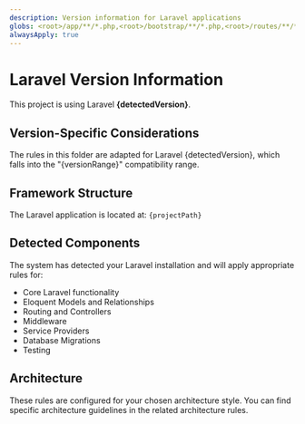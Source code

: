 ```yaml
---
description: Version information for Laravel applications
globs: <root>/app/**/*.php,<root>/bootstrap/**/*.php,<root>/routes/**/*.php,<root>/database/migrations/**/*.php,<root>/config/**/*.php,<root>/tests/**/*.php
alwaysApply: true
---
```


# Laravel Version Information

This project is using Laravel **{detectedVersion}**.

## Version-Specific Considerations

The rules in this folder are adapted for Laravel {detectedVersion}, which falls into the "{versionRange}" compatibility range.

## Framework Structure

The Laravel application is located at: `{projectPath}`

## Detected Components

The system has detected your Laravel installation and will apply appropriate rules for:

-   Core Laravel functionality
-   Eloquent Models and Relationships
-   Routing and Controllers
-   Middleware
-   Service Providers
-   Database Migrations
-   Testing

## Architecture

These rules are configured for your chosen architecture style. You can find specific architecture guidelines in the related architecture rules.
